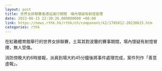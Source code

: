 ```yaml
---
layout: post
title: 世界女排聯賽香港站進行期間　場內懷疑有射燈冒煙
date: 2023-06-15 22:30:26.000000000 +08:00
link: https://news.rthk.hk/rthk/ch/component/k2/1705012-20230615.htm
categories: rthk
---
```


在紅磡體育館舉行的世界女排聯賽，土耳其對波蘭的賽事期間，場內懷疑有射燈冒煙，無人受傷。

消防傍晚大約6時接報，派員到場大約45分鐘後將事件處理完成，案件列作「善意虛報」。
